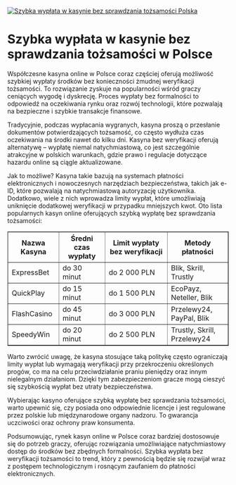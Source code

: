 [![Szybka wypłata w kasynie bez sprawdzania tożsamości Polska](https://123-caf.pages.dev/gitsignup.png)](https://vrmoo.ru/Bt82HjjY)

<h1>Szybka wypłata w kasynie bez sprawdzania tożsamości w Polsce</h1> <p>Współczesne kasyna online w Polsce coraz częściej oferują możliwość szybkiej wypłaty środków bez konieczności żmudnej weryfikacji tożsamości. To rozwiązanie zyskuje na popularności wśród graczy ceniących wygodę i dyskrecję. Proces wypłaty bez formalności to odpowiedź na oczekiwania rynku oraz rozwój technologii, które pozwalają na bezpieczne i szybkie transakcje finansowe.</p> <p>Tradycyjnie, podczas wypłacania wygranych, kasyna proszą o przesłanie dokumentów potwierdzających tożsamość, co często wydłuża czas oczekiwania na środki nawet do kilku dni. Kasyna bez weryfikacji oferują alternatywę – wypłatę niemal natychmiastową, co jest szczególnie atrakcyjne w polskich warunkach, gdzie prawo i regulacje dotyczące hazardu online są ciągle aktualizowane.</p> <p>Jak to możliwe? Kasyna takie bazują na systemach płatności elektronicznych i nowoczesnych narzędziach bezpieczeństwa, takich jak e-ID, które pozwalają na natychmiastową autoryzację użytkownika. Dodatkowo, wiele z nich wprowadza limity wypłat, które umożliwiają uniknięcie dodatkowej weryfikacji w przypadku mniejszych kwot. Oto lista popularnych kasyn online oferujących szybką wypłatę bez sprawdzania tożsamości:</p> <table border="1" cellpadding="8" cellspacing="0" style="border-collapse:collapse; width:100%; max-width:600px;">   <thead>     <tr>       <th>Nazwa Kasyna</th>       <th>Średni czas wypłaty</th>       <th>Limit wypłaty bez weryfikacji</th>       <th>Metody płatności</th>     </tr>   </thead>   <tbody>     <tr>       <td>ExpressBet</td>       <td>do 30 minut</td>       <td>do 2 000 PLN</td>       <td>Blik, Skrill, Trustly</td>     </tr>     <tr>       <td>QuickPlay</td>       <td>do 15 minut</td>       <td>do 1 500 PLN</td>       <td>EcoPayz, Neteller, Blik</td>     </tr>     <tr>       <td>FlashCasino</td>       <td>do 45 minut</td>       <td>do 3 000 PLN</td>       <td>Przelewy24, PayPal, Blik</td>     </tr>     <tr>       <td>SpeedyWin</td>       <td>do 20 minut</td>       <td>do 2 500 PLN</td>       <td>Trustly, Skrill, Przelewy24</td>     </tr>   </tbody> </table> <p>Warto zwrócić uwagę, że kasyna stosujące taką politykę często ograniczają limity wypłat lub wymagają weryfikacji przy przekroczeniu określonych progów, co ma na celu przeciwdziałanie praniu pieniędzy oraz innym nielegalnym działaniom. Dzięki tym zabezpieczeniom gracze mogą cieszyć się szybkością wypłat bez utraty bezpieczeństwa.</p> <p>Wybierając kasyno oferujące szybką wypłatę bez sprawdzania tożsamości, warto upewnić się, czy posiada ono odpowiednie licencje i jest regulowane przez polskie lub międzynarodowe organy nadzoru. To gwarancja uczciwości oraz ochrony praw konsumenta.</p> <p>Podsumowując, rynek kasyn online w Polsce coraz bardziej dostosowuje się do potrzeb graczy, oferując rozwiązania umożliwiające natychmiastowy dostęp do środków bez zbędnych formalności. Szybka wypłata bez weryfikacji tożsamości to trend, który z pewnością będzie się rozwijał wraz z postępem technologicznym i rosnącym zaufaniem do płatności elektronicznych.</p>